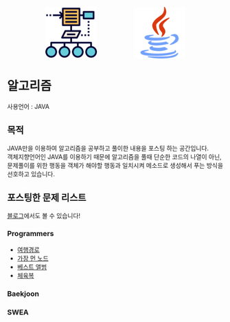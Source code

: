 <p align="center"><img src="https://github.com/pci2676/post-for-blog/blob/master/img/common/algorithm.png?raw=true" width="120">  &nbsp;&nbsp;&nbsp;&nbsp;&nbsp;&nbsp;&nbsp;&nbsp;&nbsp;&nbsp;&nbsp;&nbsp;&nbsp;&nbsp;&nbsp;&nbsp;&nbsp;&nbsp;&nbsp;&nbsp;  <img src="https://github.com/pci2676/post-for-blog/blob/master/img/common/java.png?raw=true" width="120"></p>


# 알고리즘

사용언어 : JAVA



## 목적
JAVA만을 이용하여 알고리즘을 공부하고 풀이한 내용을 포스팅 하는 공간입니다.  
객체지향언어인 JAVA를 이용하기 때문에 알고리즘을 풀때 단순한 코드의 나열이 아닌,  
문제풀이를 위한 행동을 객체가 해야할 행동과 일치시켜 메소드로 생성해서 푸는 방식을 선호하고 있습니다.



## 포스팅한 문제 리스트

[블로그](https://bottom-to-top.tistory.com/category/스터디/알고리즘)에서도 볼 수 있습니다!



### Programmers  

 * [여행경로](../AlgorithmPost/Programmers/여행경로.md)
 * [가장 먼 노드](../AlgorithmPost/Programmers/가장_먼_노드.md)
 * [베스트 앨범](../AlgorithmPost/Programmers/베스트_앨범.md)
 * [체육복](../AlgorithmPost/Programmers/체육복.md)

### Baekjoon  

### SWEA  
